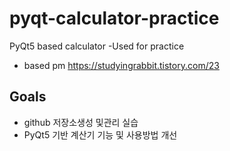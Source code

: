 # pyqt-calculator-practice
PyQt5 based calculator -Used for practice
* based pm https://studyingrabbit.tistory.com/23
  
## Goals

* github 저장소생성 및관리 실습
* PyQt5 기반 계산기 기능 및 사용방법 개선
